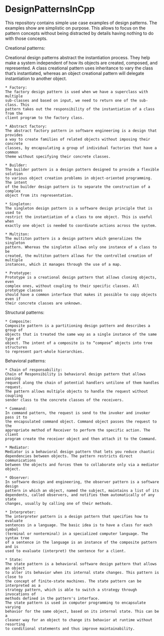 # DesignPatternsInCpp
This repository contains simple use case examples of design patterns.
The examples show are simplistic on purpose. This allows to focus on
the pattern concepts without being distracted by details having 
nothing to do with those concepts.

Creational patterns:

Creational design patterns abstract the instantiation process. They help make
a system independent of how its objects are created, composed, and 
represented. A class creational pattern uses inheritance to vary the class 
that’s instantiated, whereas an object creational pattern will delegate 
instantiation to another object.

	* Factory:
	The factory design pattern is used when we have a superclass with multiple
	sub-classes and based on input, we need to return one of the sub-class. This 
	pattern takes out the responsibility of the instantiation of a class from the
	client program to the factory class.

	* Abstract factory:
	The abstract factory pattern in software engineering is a design that provides
	a way to create families of related objects without imposing their concrete 
	classes, by encapsulating a group of individual factories that have a common
	theme without specifying their concrete classes.

	* Builder:
	The builder pattern is a design pattern designed to provide a flexible solution
	to various object creation problems in object-oriented programming. The intent
	of the builder design pattern is to separate the construction of a complex 
	object from its representation.

	* Singleton: 
	The singleton design pattern is a software design principle that is used to
	restrict the instantiation of a class to one object. This is useful when
	exactly one object is needed to coordinate actions across the system.

	* Multiton:
	The multiton pattern is a design pattern which generalizes the singleton
	pattern. Whereas the singleton allows only one instance of a class to be
	created, the multiton pattern allows for the controlled creation of multiple
	instances, which it manages through the use of a map.

	* Prototype:
	Prototype is a creational design pattern that allows cloning objects, even 
	complex ones, without coupling to their specific classes. All prototype classes
	should have a common interface that makes it possible to copy objects even if 
	their concrete classes are unknown.

Structural patterns:

	* Composite:
	Composite pattern is a partitioning design pattern and describes a group of 
	objects that is treated the same way as a single instance of the same type of 
	object. The intent of a composite is to “compose” objects into tree structures
	to represent part-whole hierarchies.

Behavioral patterns:

	* Chain of responsability:
	Chain of Responsibility is behavioral design pattern that allows passing 
	request along the chain of potential handlers untilone of them handles request.
	The pattern allows multiple objects to handle the request without coupling 
	sender class to the concrete classes of the receivers.

	* Command:
	In command pattern, the request is send to the invoker and invoker pass it to 
	the encapsulated command object. Command object passes the request to the 
	appropriate method of Receiver to perform the specific action. The client 
	program create the receiver object and then attach it to the Command.

	* Mediator:
	Mediator is a behavioral design pattern that lets you reduce chaotic 
	dependencies between objects. The pattern restricts direct communications 
	between the objects and forces them to collaborate only via a mediator object.

	* Observer:
	In software design and engineering, the observer pattern is a software design 
	pattern in which an object, named the subject, maintains a list of its 
	dependents, called observers, and notifies them automatically of any state 
	changes, usually by calling one of their methods.

	* Interpreter:
	The interpreter pattern is a design pattern that specifies how to evaluate 
	sentences in a language. The basic idea is to have a class for each symbol 
	(terminal or nonterminal) in a specialized computer language. The syntax tree 
	of a sentence in the language is an instance of the composite pattern and is 
	used to evaluate (interpret) the sentence for a client.

 	* State:
  	The state pattern is a behavioral software design pattern that allows an object
	to alter its behavior when its internal state changes. This pattern is close to 
	the concept of finite-state machines. The state pattern can be interpreted as a
	strategy pattern, which is able to switch a strategy through invocations of 
	methods defined in the pattern's interface.
	The state pattern is used in computer programming to encapsulate varying 
	behavior for the same object, based on its internal state. This can be a 
	cleaner way for an object to change its behavior at runtime without resorting
	to conditional statements and thus improve maintainability.
